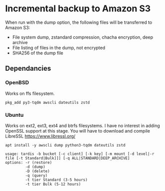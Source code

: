 # Incremental backup to Amazon S3
When run with the dump option, the following files will be transferred to Amazon S3:
* File system dump, zstandard compression, chacha encryption, deep archive
* File listing of files in the dump, not encrypted
* SHA256 of the dump file
## Dependancies
### OpenBSD
Works on ffs filesystem.
```
pkg_add py3-tqdm awscli dateutils zstd
```
### Ubuntu
Works on ext2, ext3, ext4 and btrfs filesystems.
I have no interest in adding OpenSSL support at this stage.
You will have to download and compile LibreSSL https://www.libressl.org/
```
apt install -y awscli dump python3-tqdm dateutils zstd
```

```
usage: tardis -b bucket [-c client] [-k key] [-m mount [-d level|-r file [-t Standard|Bulk]]] [-q ALL|STANDARD|DEEP_ARCHIVE]
options: -r (restore)
         -d (dump)
         -D (delete)
         -q (query)
         -t tier Standard (3-5 hours)
         -t tier Bulk (5-12 hours)
```
